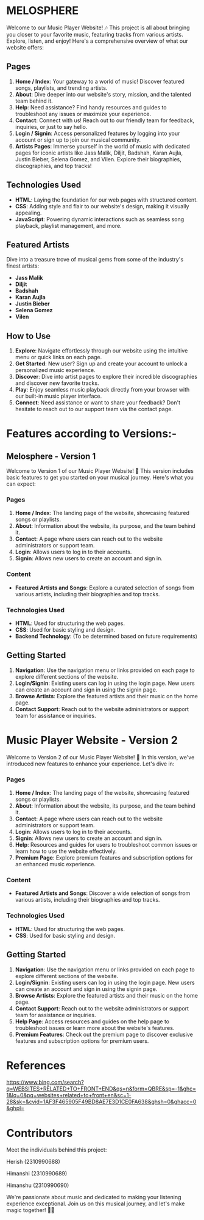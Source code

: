 # MELOSPHERE

Welcome to our Music Player Website! 🎶 This project is all about bringing you closer to your favorite music, featuring tracks from various artists. Explore, listen, and enjoy! Here's a comprehensive overview of what our website offers:


## Pages

1. **Home / Index**: Your gateway to a world of music! Discover featured songs, playlists, and trending artists.
2. **About**: Dive deeper into our website's story, mission, and the talented team behind it.
3. **Help**: Need assistance? Find handy resources and guides to troubleshoot any issues or maximize your experience.
4. **Contact**: Connect with us! Reach out to our friendly team for feedback, inquiries, or just to say hello.
5. **Login / Signin**: Access personalized features by logging into your account or sign up to join our musical community.
6. **Artists Pages**: Immerse yourself in the world of music with dedicated pages for iconic artists like Jass Malik, Diljit, Badshah, Karan Aujla, Justin Bieber, Selena Gomez, and Vilen. Explore their biographies, discographies, and top tracks!


## Technologies Used

- **HTML**: Laying the foundation for our web pages with structured content.
- **CSS**: Adding style and flair to our website's design, making it visually appealing.
- **JavaScript**: Powering dynamic interactions such as seamless song playback, playlist management, and more.


## Featured Artists 

Dive into a treasure trove of musical gems from some of the industry's finest artists:

- **Jass Malik**
- **Diljit**
- **Badshah**
- **Karan Aujla**
- **Justin Bieber**
- **Selena Gomez**
- **Vilen**


## How to Use

1. **Explore**: Navigate effortlessly through our website using the intuitive menu or quick links on each page.
2. **Get Started**: New user? Sign up and create your account to unlock a personalized music experience.
3. **Discover**: Dive into artist pages to explore their incredible discographies and discover new favorite tracks.
4. **Play**: Enjoy seamless music playback directly from your browser with our built-in music player interface.
5. **Connect**: Need assistance or want to share your feedback? Don't hesitate to reach out to our support team via the contact page.


# Features according to Versions:-


## Melosphere - Version 1

Welcome to Version 1 of our Music Player Website! 🎵 This version includes basic features to get you started on your musical journey. Here's what you can expect:


### Pages

1. **Home / Index**: The landing page of the website, showcasing featured songs or playlists.
2. **About**: Information about the website, its purpose, and the team behind it.
3. **Contact**: A page where users can reach out to the website administrators or support team.
4. **Login**: Allows users to log in to their accounts.
5. **Signin**: Allows new users to create an account and sign in.

### Content

- **Featured Artists and Songs**: Explore a curated selection of songs from various artists, including their biographies and top tracks.

### Technologies Used

- **HTML**: Used for structuring the web pages.
- **CSS**: Used for basic styling and design.
- **Backend Technology**: (To be determined based on future requirements)

## Getting Started

1. **Navigation**: Use the navigation menu or links provided on each page to explore different sections of the website.
2. **Login/Signin**: Existing users can log in using the login page. New users can create an account and sign in using the signin page.
3. **Browse Artists**: Explore the featured artists and their music on the home page.
4. **Contact Support**: Reach out to the website administrators or support team for assistance or inquiries.


# Music Player Website - Version 2

Welcome to Version 2 of our Music Player Website! 🎵 In this version, we've introduced new features to enhance your experience. Let's dive in:

### Pages

1. **Home / Index**: The landing page of the website, showcasing featured songs or playlists.
2. **About**: Information about the website, its purpose, and the team behind it.
3. **Contact**: A page where users can reach out to the website administrators or support team.
4. **Login**: Allows users to log in to their accounts.
5. **Signin**: Allows new users to create an account and sign in.
6. **Help**: Resources and guides for users to troubleshoot common issues or learn how to use the website effectively.
7. **Premium Page**: Explore premium features and subscription options for an enhanced music experience.

### Content

- **Featured Artists and Songs**: Discover a wide selection of songs from various artists, including their biographies and top tracks.

### Technologies Used

- **HTML**: Used for structuring the web pages.
- **CSS**: Used for basic styling and design.

## Getting Started

1. **Navigation**: Use the navigation menu or links provided on each page to explore different sections of the website.
2. **Login/Signin**: Existing users can log in using the login page. New users can create an account and sign in using the signin page.
3. **Browse Artists**: Explore the featured artists and their music on the home page.
4. **Contact Support**: Reach out to the website administrators or support team for assistance or inquiries.
5. **Help Page**: Access resources and guides on the help page to troubleshoot issues or learn more about the website's features.
6. **Premium Features**: Check out the premium page to discover exclusive features and subscription options for premium users.





# References 

https://www.bing.com/search?q=WEBSITES+RELATED+TO+FRONT+END&qs=n&form=QBRE&sp=-1&ghc=1&lq=0&pq=websites+related+to+front+en&sc=1-28&sk=&cvid=1AF3F465905F49BD8AE7E3D1CE0FA638&ghsh=0&ghacc=0&ghpl=


# Contributors

Meet the individuals behind this project:

Herish   (2310990688)

Himanshi (2310990689)

Himanshu (2310990690)


We're passionate about music and dedicated to making your listening experience exceptional. Join us on this musical journey, and let's make magic together! 🎵✨
